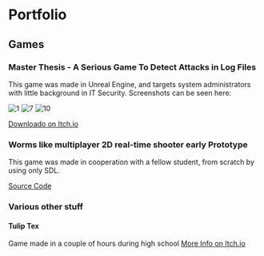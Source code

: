 # Portfolio

## Games

### Master Thesis - A Serious Game To Detect Attacks in Log Files
This game was made in Unreal Engine, and targets system administrators with little background in IT Security. Screenshots can be seen here:

![1](https://user-images.githubusercontent.com/20074040/204681430-aa87d715-703f-401e-a018-9c266fce8724.png)
![7](https://user-images.githubusercontent.com/20074040/204681497-12688714-cdfe-417d-a112-e1da76df343a.png)
![10](https://user-images.githubusercontent.com/20074040/204681520-52737a08-56ee-4e9a-ae81-ea44b0d2321e.png)

[Downloado on Itch.io](https://dvk.itch.io/log-detective)


### Worms like multiplayer 2D real-time shooter early Prototype
This game was made in cooperation with a fellow student, from scratch by using only SDL.

[Source Code](https://github.com/Dvk98/tankgame)


### Various other stuff

#### Tulip Tex
Game made in a couple of hours during high school [More Info on Itch.io](https://dvk.itch.io/tulip-tex)
